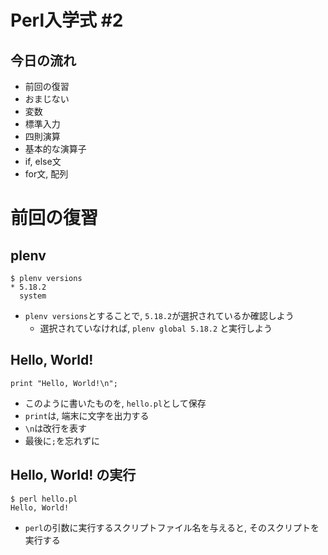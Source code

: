 # Perl入学式 #2

## 今日の流れ
- 前回の復習
- おまじない
- 変数
- 標準入力
- 四則演算
- 基本的な演算子
- if, else文
- for文, 配列

# 前回の復習

## plenv

    $ plenv versions
    * 5.18.2
      system

- `plenv versions`とすることで, `5.18.2`が選択されているか確認しよう
  - 選択されていなければ, `plenv global 5.18.2` と実行しよう

## Hello, World!
    print "Hello, World!\n";

- このように書いたものを, `hello.pl`として保存
- `print`は, 端末に文字を出力する
- `\n`は改行を表す
- 最後に`;`を忘れずに

## Hello, World! の実行
    $ perl hello.pl
    Hello, World!

- `perl`の引数に実行するスクリプトファイル名を与えると, そのスクリプトを実行する
